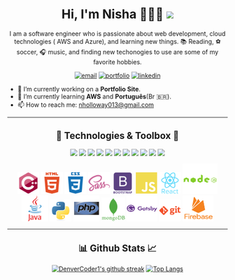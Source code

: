 <div align="center">

<h1> Hi, I'm Nisha 👩🏽‍💻 <img src="https://raw.githubusercontent.com/MartinHeinz/MartinHeinz/master/wave.gif" width ="30px">  </h1>

I am a software engineer who is passionate about web development, cloud technologies ( AWS and Azure), and learning new things.  📚 Reading, ⚽️ soccer, 🎧 music, and finding new techonogies to use are some of my favorite hobbies.

[![email](https://img.shields.io/badge/Gmail-D14836?style=for-the-badge&logo=gmail&logoColor=white)](mailto:nholloway013@gmail.com)   [![portfolio](https://img.shields.io/badge/Portfolio-FFD43B?style=for-the-badge&labelColor=darkgreen)](https://nanifour.github.io/)   [![linkedin](https://img.shields.io/badge/LinkedIn-0077B5?style=for-the-badge&logo=linkedin&logoColor=white)](https://www.linkedin.com/in/darnisha-holloway-013/)
  
</div>
  
- 🔭 I’m currently working on a **Portfolio Site**.
- 🌱 I’m currently learning **AWS** and **Português**(Br 🇧🇷).
- 📫 How to reach me: [nholloway013@gmail.com](mailto:nholloway013@gmail.com)

---
<div align="center">
  
## 🔧 Technologies & Toolbox  🧰

![](https://img.shields.io/badge/OS-Mac-informational?style=flat&logo=apple&logoColor=white&color=DEC0F1)  ![](https://img.shields.io/badge/Editor-Vs_Code-informational?style=flat&logo=visual-studio-code&logoColor=white&color=92cded)  ![](https://img.shields.io/badge/Editor-PyCharm-informational?style=flat&logo=pyCharm&logoColor=white&color=DEC0F1)  ![](https://img.shields.io/badge/Editor-CLion-informational?style=flat&logo=clion&logoColor=white&color=92cded)  ![](https://img.shields.io/badge/Editor-Eclipse-informational?style=flat&logo=eclipse-ide&logoColor=white&color=DEC0F1)  ![](https://img.shields.io/badge/Design-Figma-informational?style=flat&logo=Figma&logoColor=white&color=92cded)  ![](https://img.shields.io/badge/Shell-Zsh-informational?style=flat&logo=windows-terminal&logoColor=white&color=DEC0F1)  ![](https://img.shields.io/badge/Shell-Bash-informational?style=flat&logo=gnu-bash&logoColor=white&color=92cded)  ![](https://img.shields.io/badge/Package_Manager-Homebrew-informational?style=flat&logo=Homebrew&logoColor=white&color=DEC0F1)  ![](https://img.shields.io/badge/Package_Manager-Yarn-informational?style=flat&logo=yarn&logoColor=white&color=92cded)  ![](https://img.shields.io/badge/Package_Manager-Npm-informational?style=flat&logo=npm&logoColor=white&color=DEC0F1)  

<img src="https://github.com/devicons/devicon/blob/master/icons/cplusplus/cplusplus-original.svg" alt="cpp logo" width="50" height="50" />   <img src="https://github.com/devicons/devicon/blob/master/icons/html5/html5-plain-wordmark.svg" alt="html logo" width="50" height="50" />   <img src="https://github.com/devicons/devicon/blob/master/icons/css3/css3-plain-wordmark.svg" alt="css logo" width="50" height="50" />   <img src="https://github.com/devicons/devicon/blob/master/icons/sass/sass-original.svg" alt="sass logo" width="50" height="50" />   <img src="https://github.com/devicons/devicon/blob/master/icons/bootstrap/bootstrap-plain-wordmark.svg" alt="git logo" width="50" height="50" />   <img src="https://github.com/devicons/devicon/blob/master/icons/javascript/javascript-plain.svg" alt="javascript logo" width="50" height="50" />   <img src="https://github.com/devicons/devicon/blob/master/icons/react/react-original-wordmark.svg" alt="react logo" width="50" height="50" />   <img src="https://github.com/devicons/devicon/blob/master/icons/nodejs/nodejs-plain-wordmark.svg" alt="node js logo" width="80" height="70" />   <img src="https://github.com/devicons/devicon/blob/master/icons/java/java-original-wordmark.svg" alt="java logo" width="60" height="60" />   <img src="https://github.com/devicons/devicon/blob/master/icons/python/python-original.svg" alt="python logo" width="50" height="50" />   <img src="https://github.com/devicons/devicon/blob/master/icons/php/php-original.svg" alt="php logo" width="60" height="60" />   <img src="https://github.com/devicons/devicon/blob/master/icons/mongodb/mongodb-plain-wordmark.svg" alt="mongodb logo" width="55" height="55" />   <img src="https://github.com/devicons/devicon/blob/master/icons/gatsby/gatsby-plain-wordmark.svg" alt="gatsby logo" width="70" height="60" />   <img src="https://github.com/devicons/devicon/blob/master/icons/git/git-plain-wordmark.svg" alt="git logo" width="50" height="50" />   <img src="https://github.com/devicons/devicon/blob/master/icons/firebase/firebase-plain-wordmark.svg" alt="firebase logo" width="70" height="60" />

---
## 📊 Github Stats 📈
      
[![DenverCoder1's github streak](https://github-readme-streak-stats.herokuapp.com/?user=nanifour&theme=nightowl)](https://github.com/DenverCoder1/github-readme-streak-stats)   [![Top Langs](https://github-readme-stats.vercel.app/api/top-langs/?username=nanifour&theme=nightowl&layout=compact&hide_border)](https://github.com/anuraghazra/github-readme-stats) 

</div>
<!--
**nanifour/nanifour** is a ✨ _special_ ✨ repository because its `README.md` (this file) appears on your GitHub profile.

Here are some ideas to get you started:

- 🔭 I’m currently working on ...
- 🌱 I’m currently learning ...
- 👯 I’m looking to collaborate on ...
- 🤔 I’m looking for help with ...
- 💬 Ask me about ...
- 📫 How to reach me: ...
- 😄 Pronouns: ...
- ⚡ Fun fact: ...
-->

